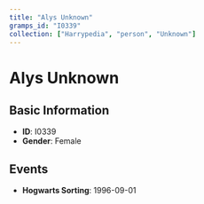 ```yaml
---
title: "Alys Unknown"
gramps_id: "I0339"
collection: ["Harrypedia", "person", "Unknown"]
---
```


# Alys Unknown

## Basic Information

- **ID**: I0339
- **Gender**: Female

## Events

- **Hogwarts Sorting**: 1996-09-01

